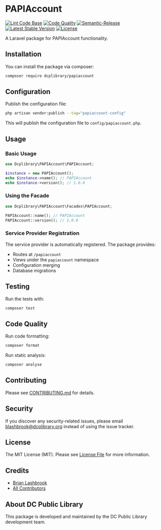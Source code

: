 # PAPIAccount

[![Lint Code Base](https://github.com/dcplibrary/papiaccount/actions/workflows/super-linter.yml/badge.svg)](https://github.com/dcplibrary/papiaccount/actions/workflows/super-linter.yml)
[![Code Quality](https://github.com/dcplibrary/papiaccount/actions/workflows/code-quality.yml/badge.svg)](https://github.com/dcplibrary/papiaccount/actions/workflows/code-quality.yml)
[![Semantic-Release](https://github.com/dcplibrary/papiaccount/actions/workflows/release.yml/badge.svg)](https://github.com/dcplibrary/papiaccount/actions/workflows/release.yml)
[![Latest Stable Version](https://poser.pugx.org/dcplibrary/papiaccount/v/stable)](https://packagist.org/packages/dcplibrary/papiaccount)
[![License](https://poser.pugx.org/dcplibrary/papiaccount/license)](https://packagist.org/packages/dcplibrary/papiaccount)

A Laravel package for PAPIAccount functionality.

## Installation

You can install the package via composer:

```bash
composer require dcplibrary/papiaccount
```

## Configuration

Publish the configuration file:

```bash
php artisan vendor:publish --tag="papiaccount-config"
```

This will publish the configuration file to `config/papiaccount.php`.

## Usage

### Basic Usage

```php
use Dcplibrary\PAPIAccount\PAPIAccount;

$instance = new PAPIAccount();
echo $instance->name(); // PAPIAccount
echo $instance->version(); // 1.0.0
```

### Using the Facade

```php
use Dcplibrary\PAPIAccount\Facades\PAPIAccount;

PAPIAccount::name(); // PAPIAccount
PAPIAccount::version(); // 1.0.0
```

### Service Provider Registration

The service provider is automatically registered. The package provides:

- Routes at `/papiaccount`
- Views under the `papiaccount` namespace
- Configuration merging
- Database migrations

## Testing

Run the tests with:

```bash
composer test
```

## Code Quality

Run code formatting:

```bash
composer format
```

Run static analysis:

```bash
composer analyse
```

## Contributing

Please see [CONTRIBUTING.md](CONTRIBUTING.md) for details.

## Security

If you discover any security-related issues, please email blashbrook@dcplibrary.org instead of using the issue tracker.

## License

The MIT License (MIT). Please see [License File](LICENSE.md) for more information.

## Credits

- [Brian Lashbrook](https://github.com/blashbrook)
- [All Contributors](../../contributors)

## About DC Public Library

This package is developed and maintained by the DC Public Library development team.
